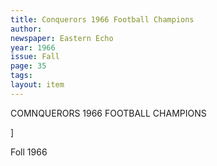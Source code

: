 ```yaml
---
title: Conquerors 1966 Football Champions
author: 
newspaper: Eastern Echo
year: 1966
issue: Fall
page: 35
tags:
layout: item
---
```


COMNQUERORS 1966 FOOTBALL CHAMPIONS

]

Foll 1966
